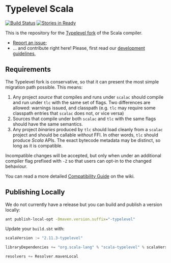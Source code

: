 # Typelevel Scala

[![Build Status](http://typelevel-ci.orexio.org/job/typelevel-scala-master/badge/icon)](http://typelevel-ci.orexio.org/job/typelevel-scala-master/) [![Stories in Ready](https://badge.waffle.io/typelevel/scala.svg?label=ready&title=Ready)](http://waffle.io/typelevel/scala)

This is the repository for the [Typelevel fork](http://typelevel.org/blog/2014/09/02/typelevel-scala.html) of the Scala compiler.

  - [Report an issue](https://github.com/typelevel/scala/issues);
  - ... and contribute right here! Please, first read our [development guidelines](CONTRIBUTING.md),

## Requirements

The Typelevel fork is conservative, so that it can present the most
simple migration path possible. This means:

1. Any project *source* that compiles and runs under `scalac` should compile and run under `tlc` with the same set of flags. Two differences are allowed: warnings issued, and classpath (e.g. `tlc` may require some classpath entries that `scalac` does not, or vice versa)
2. Sources that compile under both `scalac` and `tlc` with the same flags should have the same semantics.
3. Any project *binaries* produced by `tlc` should load cleanly from a `scalac` project and should be callable *without* FFI. In other words, `tlc` should produce *Scala* APIs. The exact bytecode metadata may be distinct, so long as it is compatible.

Incompatible changes will be accepted, but only when under an
additional compiler flag prefixed with `-Z` so that users can opt-in
to the changed behaviour.

You can read a more detailed [Compatibility Guide](https://github.com/typelevel/scala/wiki/Typelevel-Scala-Compatibility-Guide)
on the wiki.

## Publishing Locally

We do not currently have a release but you can build and publish a
version locally:

```sh
ant publish-local-opt -Dmaven.version.suffix="-typelevel"
```

Update your `build.sbt` with:

```scala
scalaVersion := "2.11.3-typelevel"

libraryDependencies += "org.scala-lang" % "scala-typelevel" % scalaVersion.value

resolvers += Resolver.mavenLocal
```
